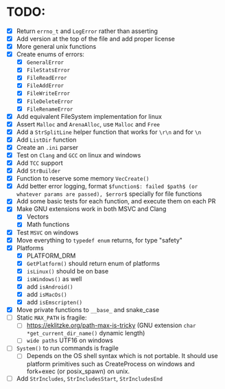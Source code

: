 # TODO:
- [x] Return `errno_t` and `LogError` rather than asserting
- [x] Add version at the top of the file and add proper license
- [x] More general unix functions
- [x] Create enums of errors:
    - [x] `GeneralError`
    - [x] `FileStatsError`
    - [x] `FileReadError`
    - [x] `FileAddError`
    - [x] `FileWriteError`
    - [x] `FileDeleteError`
    - [x] `FileRenameError`
- [x] Add equivalent FileSystem implementation for linux
- [x] Assert `Malloc` and `ArenaAlloc`, use `Malloc` and `Free`
- [x] Add a `StrSplitLine` helper function that works for `\r\n` and for `\n`
- [x] Add `ListDir` function
- [x] Create an `.ini` parser
- [x] Test on `Clang` and `GCC` on linux and windows
- [x] Add `TCC` support
- [x] Add `StrBuilder`
- [x] Function to reserve some memory `VecCreate()`
- [x] Add better error logging, format `$function$: failed $path$ (or whatever params are passed), $error$` specially for file functions
- [x] Add some basic tests for each function, and execute them on each PR
- [x] Make GNU extensions work in both MSVC and Clang
    - [x] Vectors
    - [x] Math functions
- [x] Test `MSVC` on windows
- [x] Move everything to `typedef enum` returns, for type "safety"
- [x] Platforms
    - [x] PLATFORM_DRM
    - [x] `GetPlatform()` should return enum of platforms
    - [x] `isLinux()` should be on base
    - [x] `isWindows()` as well
    - [x] add `isAndroid()`
    - [x] add `isMacOs()`
    - [x] add `isEmscripten()`
- [x] Move private functions to `__base_` and snake_case
- [ ] Static `MAX_PATH` is fragile:
    - [ ] https://eklitzke.org/path-max-is-tricky (GNU extension `char *get_current_dir_name()` dynamic length)
    - [ ] `wide paths` UTF16 on windows
- [ ] `System()` to run commands is fragile 
    - [ ] Depends on the OS shell syntax which is not portable. It should use platform primitives such as CreateProcess on windows and fork+exec (or posix_spawn) on unix.
- [ ] Add `StrIncludes`, `StrIncludesStart`, `StrIncludesEnd`
